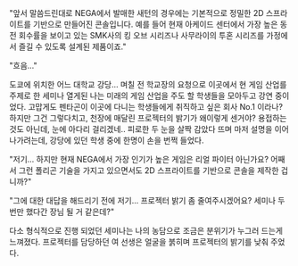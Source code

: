 "앞서 말씀드린대로 NEGA에서 발매한 새턴의 경우에는 기본적으로 정밀한 2D 스프라이트를 기반으로 만들어진 콘솔입니다. 예를 들어 현재 아케이드 센터에서 가장 높은 동전 회수률을 보이고 있는 SMK사의 킹 오브 시리즈나 사무라이의 투혼 시리즈를 가정에서 즐길 수 있도록 설계된 제품이죠." 

"흐음..." 

도쿄에 위치한 어느 대학교 강당... 
며칠 전 학교장의 요청으로 이곳에서 현 게임 산업를 주제로 한 세미나 열게된 나는 미래의 게임 산업을 주도 할 학생들을 모아두고 강연 중이었다. 
고맙게도 펜타곤이 이곳에 다니는 학생들에게 취직하고 싶은 회사 No.1 이라나? 
하지만 그건 그렇다치고, 천장에 매달린 프로젝터의 밝기가 왜이렇게 센거야? 용접하는 것도 아닌데, 눈에 아다리 걸리겠네.. 
피로한 두 눈을 살짝 감았다 뜨며 마저 설명을 이어 나가려는데, 강당에 있던 학생 중에 한명이 손을 번쩍 들었다. 

"저기... 하지만 현재 NEGA에서 가장 인기가 높은 게임은 리얼 파이터 아닌가요? 어째서 그런 폴리곤 기술을 가지고 있으면서도 2D 스프라이트를 기반으로 콘솔을 제작한 겁니까?" 

"그에 대한 대답을 해드리기 전에 저기... 프로젝터 밝기 좀 줄여주시겠어요? 세미나 두 번만 했다간 장님 될 거 같은데?" 

다소 형식적으로 진행 되었던 세미나는 나의 농담으로 조금은 분위기가 누그러 드는게 느껴졌다. 프로젝터를 담당하던 여 선생은 얼굴을 붉히며 프로젝터의 밝기를 낮춰 주었다. 